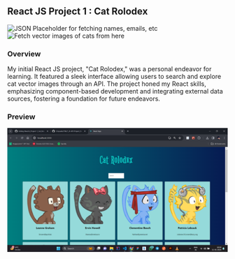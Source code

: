 ## React JS Project 1 : Cat Rolodex

![JSON Placeholder for fetching names, emails, etc](https://jsonplaceholder.typicode.com/users)
![Fetch vector images of cats from here](https://robohash.org/${id}?set=set4&size=180x180)

### Overview

My initial React JS project, "Cat Rolodex," was a personal endeavor for learning. It featured a sleek interface allowing users to search and explore cat vector images through an API. The project honed my React skills, emphasizing component-based development and integrating external data sources, fostering a foundation for future endeavors.

### Preview

![preview](./cat-rolodex.png)

